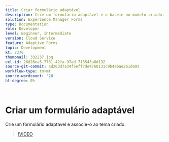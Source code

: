 ```yaml
---
title: Criar formulário adaptável
description: Crie um formulário adaptável e o baseie no modelo criado.
solution: Experience Manager Forms
type: Documentation
role: Developer
level: Beginner, Intermediate
version: Cloud Service
feature: Adaptive Forms
topic: Development
kt: 7376
thumbnail: 332237.jpg
exl-id: 26d26ea5-7781-42fa-97ad-713543a8d132
source-git-commit: ad203d7a34f5eff7de4768131c9b4ebae261da93
workflow-type: tm+mt
source-wordcount: '28'
ht-degree: 0%

---
```


# Criar um formulário adaptável

Crie um formulário adaptável e associe-o ao tema criado.

>[!VIDEO](https://video.tv.adobe.com/v/332237?quality=12&learn=on)
